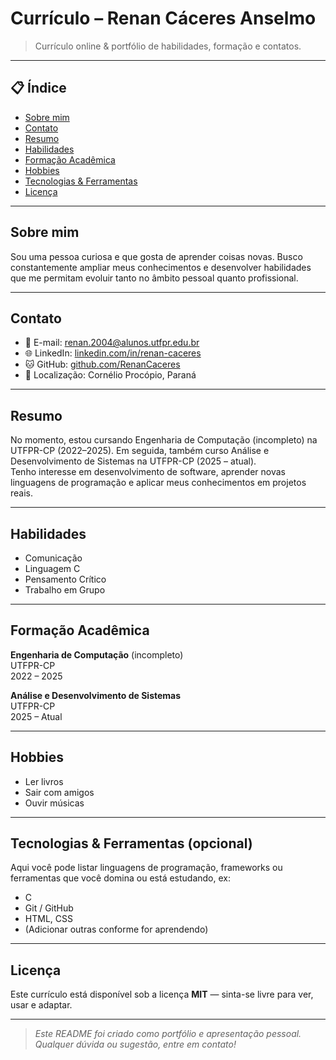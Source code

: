# Currículo – Renan Cáceres Anselmo

> Currículo online & portfólio de habilidades, formação e contatos.

---

## 📋 Índice

- [Sobre mim](#sobre-mim)  
- [Contato](#contato)  
- [Resumo](#resumo)  
- [Habilidades](#habilidades)  
- [Formação Acadêmica](#formação-acadêmica)  
- [Hobbies](#hobbies)  
- [Tecnologias & Ferramentas](#tecnologias--ferramentas)  
- [Licença](#licença)

---

## Sobre mim

Sou uma pessoa curiosa e que gosta de aprender coisas novas. Busco constantemente ampliar meus conhecimentos e desenvolver habilidades que me permitam evoluir tanto no âmbito pessoal quanto profissional.

---

## Contato

- 📧 E-mail: renan.2004@alunos.utfpr.edu.br  
- 🌐 LinkedIn: [linkedin.com/in/renan-caceres](https://www.linkedin.com/in/renan-caceres)  
- 🐱 GitHub: [github.com/RenanCaceres](https://github.com/RenanCaceres)  
- 📍 Localização: Cornélio Procópio, Paraná

---

## Resumo

No momento, estou cursando Engenharia de Computação (incompleto) na UTFPR-CP (2022–2025). Em seguida, também curso Análise e Desenvolvimento de Sistemas na UTFPR-CP (2025 – atual).  
Tenho interesse em desenvolvimento de software, aprender novas linguagens de programação e aplicar meus conhecimentos em projetos reais.

---

## Habilidades

- Comunicação  
- Linguagem C  
- Pensamento Crítico  
- Trabalho em Grupo  

---

## Formação Acadêmica

**Engenharia de Computação** (incompleto)  
UTFPR-CP  
2022 – 2025

**Análise e Desenvolvimento de Sistemas**  
UTFPR-CP  
2025 – Atual

---

## Hobbies

- Ler livros  
- Sair com amigos  
- Ouvir músicas  

---

## Tecnologias & Ferramentas (opcional)

Aqui você pode listar linguagens de programação, frameworks ou ferramentas que você domina ou está estudando, ex:

- C  
- Git / GitHub  
- HTML, CSS  
- (Adicionar outras conforme for aprendendo)

---

## Licença

Este currículo está disponível sob a licença **MIT** — sinta-se livre para ver, usar e adaptar.  

---

> *Este README foi criado como portfólio e apresentação pessoal. Qualquer dúvida ou sugestão, entre em contato!*
